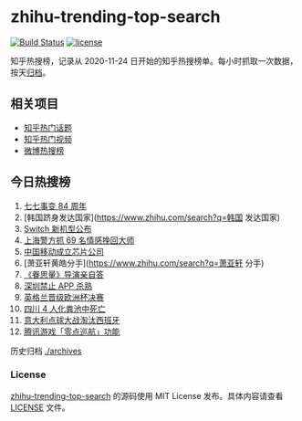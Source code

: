 # zhihu-trending-top-search

[![Build Status](https://github.com/justjavac/zhihu-trending-top-search/workflows/ci/badge.svg?branch=main)](https://github.com/justjavac/zhihu-trending-top-search/actions)
[![license](https://img.shields.io/github/license/justjavac/zhihu-trending-top-search)](https://github.com/justjavac/zhihu-trending-top-search/blob/main/LICENSE)

知乎热搜榜，记录从 2020-11-24 日开始的知乎热搜榜单。每小时抓取一次数据，按天[归档](./archives)。

## 相关项目

- [知乎热门话题](https://github.com/justjavac/zhihu-trending-hot-questions)
- [知乎热门视频](https://github.com/justjavac/zhihu-trending-hot-video)
- [微博热搜榜](https://github.com/justjavac/weibo-trending-hot-search)

## 今日热搜榜

<!-- BEGIN -->
<!-- 最后更新时间 Thu Jul 08 2021 07:05:33 GMT+0800 (China Standard Time) -->

1. [七七事变 84 周年](https://www.zhihu.com/search?q=七七事变)
2. [韩国跻身发达国家](https://www.zhihu.com/search?q=韩国 发达国家)
3. [Switch 新机型公布](https://www.zhihu.com/search?q=switch)
4. [上海警方抓 69 名情感挽回大师](https://www.zhihu.com/search?q=情感挽回)
5. [中国移动成立芯片公司](https://www.zhihu.com/search?q=中国移动)
6. [萧亚轩黄皓分手](https://www.zhihu.com/search?q=萧亚轩 分手)
7. [《眷思量》导演亲自答](https://www.zhihu.com/search?q=眷思量)
8. [深圳禁止 APP 杀熟](https://www.zhihu.com/search?q=大数据杀熟)
9. [英格兰晋级欧洲杯决赛](https://www.zhihu.com/search?q=英格兰队)
10. [四川 4 人化粪池中死亡](https://www.zhihu.com/search?q=化粪池坠亡)
11. [意大利点球大战淘汰西班牙](https://www.zhihu.com/search?q=意大利队)
12. [腾讯游戏「零点巡航」功能](https://www.zhihu.com/search?q=腾讯游戏)

<!-- END -->

历史归档 [./archives](./archives)

### License

[zhihu-trending-top-search](https://github.com/justjavac/zhihu-trending-top-search)
的源码使用 MIT License 发布。具体内容请查看 [LICENSE](./LICENSE) 文件。
